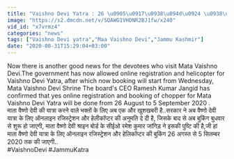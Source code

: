 ```yaml
---
title: "Vaishno Devi Yatra : 26 \u0905\u0917\u0938\u094d\u0924 \u0938\u0947 \u0935\u0948\u0937\u094d\u0923\u094b \u0926\u0947\u0935\u0940 \u092f\u093e\u0924\u094d\u0930\u093e \u0915\u0947 \u0932\u093f\u090f \u0911\u0928\u0932\u093e\u0907\u0928 \u0930\u091c\u093f\u0938\u094d\u091f\u094d\u0930\u0947\u0936\u0928 \u0935\u0928\u0907\u0902\u0921\u093f\u092f\u093e \u0939\u093f\u0902\u0926\u0940"
image: "https://s2.dmcdn.net/v/SQAWG1VHDNR2BJ1fw/x240"
vid_id: "x7vrmz4"
categories: "news"
tags: ["Vaishno Devi yatra","Maa Vaishno Devi","Jammu Kashmir"]
date: "2020-08-31T15:29:04+03:00"
---
```

Now there is another good news for the devotees who visit Mata Vaishno Devi.The government has now allowed online registration and helicopter for Vaishno Devi Yatra, after which now booking will start from Wednesday, Mata Vaishno Devi Shrine The board's CEO Ramesh Kumar Jangid has confirmed that yes online registration and booking of chopper for Mata Vaishno Devi Yatra will be done from 26 August to 5 September 2020 .   <br>माता वैष्णो देवी की यात्रा करने वाले भक्तों के लिए अब एक और खुशखबरी है..सरकार ने अब वैष्णो देवी यात्रा के लिए ऑनलाइन रजिस्ट्रेशन और हेलीकॉप्टर की अनुमति दे दी है, जिसके बाद से अब बुकिंग बुधवार से शुरू हो जाएगी, माता वैष्णो देवी श्राइन बोर्ड के सीईओ रमेश कुमार जांगिड़ ने इसकी पुष्टि की है,जी हां माता वैष्णो देवी यात्रा के लिए ऑनलाइन रजिस्ट्रेशन और हेलिकॉप्टर की बुकिंग 26 अगस्त से 5 सितम्बर 2020 तक की जाएगी..   <br>#VaishnoDevi #JammuKatra
